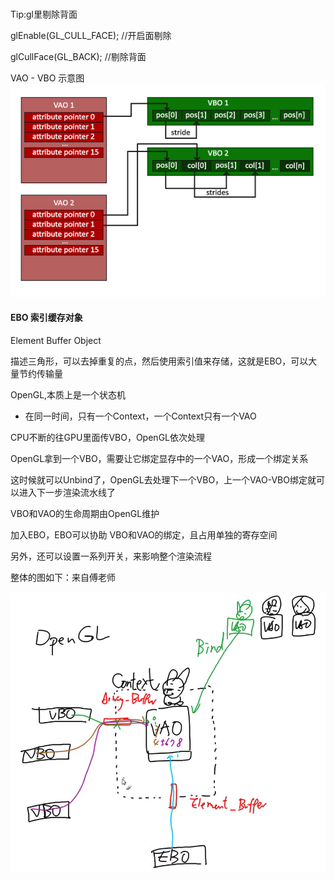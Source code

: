 #  



Tip:gl里剔除背面

glEnable(GL_CULL_FACE);  //开启面剔除

glCullFace(GL_BACK);         //剔除背面


 VAO - VBO 示意图
![Image text](https://raw.githubusercontent.com/kyochow/rendering/main/LearnOpenGL/2.1_Triangle_EBO/vertex_array_objects.png)



#### EBO 索引缓存对象

Element Buffer Object



描述三角形，可以去掉重复的点，然后使用索引值来存储，这就是EBO，可以大量节约传输量



OpenGL,本质上是一个状态机

- 在同一时间，只有一个Context，一个Context只有一个VAO

CPU不断的往GPU里面传VBO，OpenGL依次处理

OpenGL拿到一个VBO，需要让它绑定显存中的一个VAO，形成一个绑定关系

这时候就可以Unbind了，OpenGL去处理下一个VBO，上一个VAO-VBO绑定就可以进入下一步渲染流水线了

VBO和VAO的生命周期由OpenGL维护



加入EBO，EBO可以协助 VBO和VAO的绑定，且占用单独的寄存空间



另外，还可以设置一系列开关，来影响整个渲染流程


 整体的图如下：来自傅老师
 
 ![Image text](https://raw.githubusercontent.com/kyochow/rendering/main/LearnOpenGL/2.1_Triangle_EBO/opengl_context.png)

